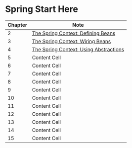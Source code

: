 # Spring Start Here

| Chapter | Note       |
|---------|--------------|
| 2       | [The Spring Context: Defining Beans](https://github.com/jtrinh21/Spring-Start-Here/blob/main/Notes/Chapter%202_%20Defining%20Beans.pdf) |
| 3       | [The Spring Context: Wiring Beans](https://github.com/jtrinh21/Spring-Start-Here/blob/main/Notes/Chapter%203_%20Wiring%20Beans.pdf) |
| 4       | [The Spring Context: Using Abstractions](https://github.com/jtrinh21/Spring-Start-Here/blob/main/Notes/Chapter%204_%20Using%20Abstraction.pdf) |
| 5       | Content Cell |
| 6       | Content Cell |
| 7       | Content Cell |
| 8       | Content Cell |
| 9       | Content Cell |
| 10      | Content Cell |
| 11      | Content Cell |
| 12      | Content Cell |
| 13      | Content Cell |
| 14      | Content Cell |
| 15      | Content Cell |
